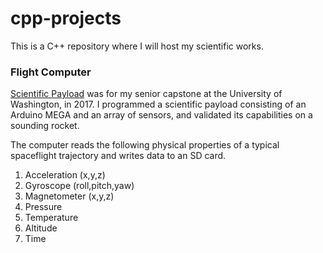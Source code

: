 # cpp-projects
This is a C++ repository where I will host my scientific works.

### Flight Computer

[Scientific Payload](https://github.com/nwoodr94/cpp-projects/blob/master/scientific-payload.cpp) was for my senior capstone at the University of Washington, in 2017. I programmed a scientific payload consisting of an Arduino MEGA and an array of sensors, and validated its capabilities on a sounding rocket.

The computer reads the following physical properties of a typical spaceflight trajectory and writes data to an SD card.

1. Acceleration (x,y,z)
2. Gyroscope (roll,pitch,yaw)
3. Magnetometer (x,y,z)
5. Pressure
6. Temperature
7. Altitude
8. Time
